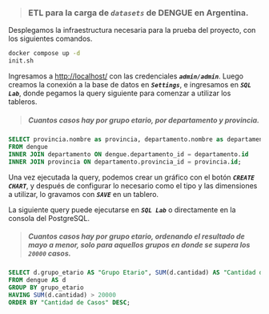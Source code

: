 > ### ETL para la carga de *`datasets`* de DENGUE en Argentina.

Desplegamos la infraestructura necesaria para la prueba del proyecto, con los siguientes comandos.
```sh
docker compose up -d
init.sh
```

Ingresamos a [http://localhost/](http://localhost/) con las credenciales ***`admin/admin`***. Luego creamos la conexión a la base de datos en ***`Settings`***, e ingresamos en ***`SQL Lab`***, donde pegamos la query siguiente para comenzar a utilizar los tableros. 

>##### Cuantos casos hay por grupo etario, por departamento y provincia.

```sql
SELECT provincia.nombre as provincia, departamento.nombre as departamento, grupo_etario , cantidad
FROM dengue 
INNER JOIN departamento ON dengue.departamento_id = departamento.id
INNER JOIN provincia ON departamento.provincia_id = provincia.id;
```
Una vez ejecutada la query, podemos crear un gráfico con el botón ***`CREATE CHART`***, y después de configurar lo necesario como el tipo y las dimensiones a utilizar, lo gravamos con ***`SAVE`*** en un tablero.

La siguiente query puede ejecutarse en ***`SQL Lab`*** o directamente en la consola del PostgreSQL.
>##### Cuantos casos hay por grupo etario, ordenando el resultado de mayo a menor, solo para aquellos grupos en donde se supera los ***`20000`*** casos.

```sql
SELECT d.grupo_etario AS "Grupo Etario", SUM(d.cantidad) AS "Cantidad de Casos"
FROM dengue AS d
GROUP BY grupo_etario
HAVING SUM(d.cantidad) > 20000
ORDER BY "Cantidad de Casos" DESC;
```